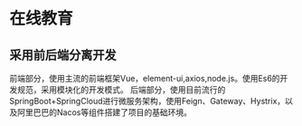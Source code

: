 # 在线教育
## 采用前后端分离开发
前端部分，使用主流的前端框架Vue，element-ui,axios,node.js。使用Es6的开发规范，采用模块化的开发模式。 
后端部分，使用目前流行的SpringBoot+SpringCloud进行微服务架构，使用Feign、Gateway、Hystrix，以及阿里巴巴的Nacos等组件搭建了项目的基础环境。
